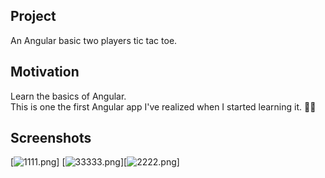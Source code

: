 ## Project

An Angular basic two players tic tac toe.

## Motivation

Learn the basics of Angular. 
<br/>
This is one the first Angular app I've realized when I started learning it. 👩‍🔧

## Screenshots

[![1111.png](https://i.postimg.cc/9XxBFpWJ/1111.png)] [![33333.png](https://i.postimg.cc/gkQq32Lh/33333.png)][![2222.png](https://i.postimg.cc/qMzxt3q0/2222.png)]



